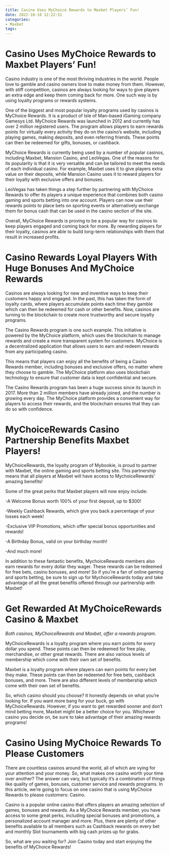 ```yaml
---
title: Casino Uses MyChoice Rewards to Maxbet Players’ Fun!
date: 2022-10-18 12:22:51
categories:
- Maxbet
tags:
---
```



#  Casino Uses MyChoice Rewards to Maxbet Players’ Fun!

Casino industry is one of the most thriving industries in the world. People love to gamble and casino owners love to make money from them. However, with stiff competition, casinos are always looking for ways to give players an extra edge and keep them coming back for more. One such way is by using loyalty programs or rewards systems.

One of the biggest and most popular loyalty programs used by casinos is MyChoice Rewards. It is a product of Isle of Man-based iGaming company Gamesys Ltd. MyChoice Rewards was launched in 2012 and currently has over 2 million registered users. The program allows players to earn rewards points for virtually every activity they do on the casino’s website, including playing games, making deposits, and even referring friends. These points can then be redeemed for gifts, bonuses, or cashback.

MyChoice Rewards is currently being used by a number of popular casinos, including Maxbet, Mansion Casino, and LeoVegas. One of the reasons for its popularity is that it is very versatile and can be tailored to meet the needs of each individual casino. For example, Maxbet uses it to give players extra value on their deposits, while Mansion Casino uses it to reward players for their loyalty with exclusive offers and bonuses.

LeoVegas has taken things a step further by partnering with MyChoice Rewards to offer its players a unique experience that combines both casino gaming and sports betting into one account. Players can now use their rewards points to place bets on sporting events or alternatively exchange them for bonus cash that can be used in the casino section of the site.

Overall, MyChoice Rewards is proving to be a popular way for casinos to keep players engaged and coming back for more. By rewarding players for their loyalty, casinos are able to build long-term relationships with them that result in increased profits.

#  Casino Rewards Loyal Players With Huge Bonuses And MyChoice Rewards

Casinos are always looking for new and inventive ways to keep their customers happy and engaged. In the past, this has taken the form of loyalty cards, where players accumulate points each time they gamble which can then be redeemed for cash or other benefits. Now, casinos are turning to the blockchain to create more trustworthy and secure loyalty programs.

The Casino Rewards program is one such example. This initiative is powered by the MyChoice platform, which uses the blockchain to manage rewards and create a more transparent system for customers. MyChoice is a decentralized application that allows users to earn and redeem rewards from any participating casino.

This means that players can enjoy all the benefits of being a Casino Rewards member, including bonuses and exclusive offers, no matter where they choose to gamble. The MyChoice platform also uses blockchain technology to ensure that customer data is kept confidential and secure.

The Casino Rewards program has been a huge success since its launch in 2017. More than 2 million members have already joined, and the number is growing every day. The MyChoice platform provides a convenient way for players to access their rewards, and the blockchain ensures that they can do so with confidence.

#  MyChoiceRewards Casino Partnership Benefits Maxbet Players!

MyChoiceRewards, the loyalty program of Mybookie, is proud to partner with Maxbet, the online gaming and sports betting site. This partnership means that all players at Maxbet will have access to MychoiceRewards' amazing benefits!

Some of the great perks that Maxbet players will now enjoy include:

-A Welcome Bonus worth 100% of your first deposit, up to $300!

-Weekly Cashback Rewards, which give you back a percentage of your losses each week!

-Exclusive VIP Promotions, which offer special bonus opportunities and rewards!

-A Birthday Bonus, valid on your birthday month!

-And much more!

In addition to these fantastic benefits, MychoiceRewards members also earn rewards for every dollar they wager. These rewards can be redeemed for free bets, casino bonuses, and more! So if you're a fan of online gaming and sports betting, be sure to sign up for MychoiceRewards today and take advantage of all the great benefits offered through our partnership with Maxbet!

#  Get Rewarded At MyChoiceRewards Casino & Maxbet

*Both casinos, MyChoiceRewards and Maxbet, offer a rewards program.*

MyChoiceRewards is a loyalty program where you earn points for every dollar you spend. These points can then be redeemed for free play, merchandise, or other great rewards. There are also various levels of membership which come with their own set of benefits. 

Maxbet is a loyalty program where players can earn points for every bet they make. These points can then be redeemed for free bets, cashback bonuses, and more. There are also different levels of membership which come with their own set of benefits. 

So, which casino should you choose? It honestly depends on what you’re looking for. If you want more bang for your buck, go with MyChoiceRewards. However, if you want to get rewarded sooner and don’t mind betting more, Maxbet might be a better choice for you. Whichever casino you decide on, be sure to take advantage of their amazing rewards programs!

#  Casino Using MyChoice Rewards To Please Customers

There are countless casinos around the world, all of which are vying for your attention and your money. So, what makes one casino worth your time over another? The answer can vary, but typically it’s a combination of things like quality of games, bonuses, customer service and rewards programs. In this article, we’re going to focus on one casino that is using MyChoice Rewards to please customers: Casino.

Casino is a popular online casino that offers players an amazing selection of games, bonuses and rewards. As a MyChoice Rewards member, you have access to some great perks, including special bonuses and promotions, a personalized account manager and more. Plus, there are plenty of other benefits available to all members such as Cashback rewards on every bet and monthly Slot tournaments with big cash prizes up for grabs.

So, what are you waiting for? Join Casino today and start enjoying the benefits of MyChoice Rewards!